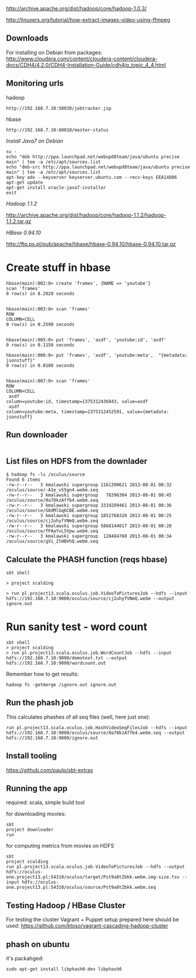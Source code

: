 http://archive.apache.org/dist/hadoop/core/hadoop-1.0.3/


http://linuxers.org/tutorial/how-extract-images-video-using-ffmpeg

Downloads
---------

For installing on Debian from packages:
http://www.cloudera.com/content/cloudera-content/cloudera-docs/CDH4/4.2.0/CDH4-Installation-Guide/cdh4ig_topic_4_4.html

Monitoring urls
---------------

hadoop

```
http://192.168.7.10:50030/jobtracker.jsp
```

hbase

```
http://192.168.7.10:60010/master-status
```



*Install Java7 on Debian*

```
su -
echo "deb http://ppa.launchpad.net/webupd8team/java/ubuntu precise main" | tee -a /etc/apt/sources.list
echo "deb-src http://ppa.launchpad.net/webupd8team/java/ubuntu precise main" | tee -a /etc/apt/sources.list
apt-key adv --keyserver keyserver.ubuntu.com --recv-keys EEA14886
apt-get update
apt-get install oracle-java7-installer
exit
```

*Hadoop 1.1.2*

http://archive.apache.org/dist/hadoop/core/hadoop-1.1.2/hadoop-1.1.2.tar.gz

*HBase 0.94.10*

http://ftp.ps.pl/pub/apache/hbase/hbase-0.94.10/hbase-0.94.10.tar.gz

Create stuff in hbase
=====================

```
hbase(main):002:0> create 'frames', {NAME => 'youtube'}
scan 'frames'
0 row(s) in 8.2020 seconds


hbase(main):003:0> scan 'frames'
ROW                                                          COLUMN+CELL
0 row(s) in 0.2590 seconds


hbase(main):005:0> put 'frames', 'asdf', 'youtube:id', 'asdf'
0 row(s) in 0.1150 seconds

hbase(main):006:0> put 'frames', 'asdf', 'youtube:meta',  "{metadata: jsonstuff}"
0 row(s) in 0.0180 seconds


hbase(main):007:0> scan 'frames'
ROW                                                          COLUMN+CELL
 asdf                                                        column=youtube:id, timestamp=1375312436843, value=asdf
 asdf                                                        column=youtube:meta, timestamp=1375312452591, value={metadata: jsonstuff}
```

Run downloader
--------------

```
```

List files on HDFS from the downlader
-------------------------------------

```
$ hadoop fs -ls /oculus/source
Found 6 items
-rw-r--r--   3 kmalawski supergroup 1161390621 2013-08-01 00:32 /oculus/source/-A1e_vS5gn4.webm.seq
-rw-r--r--   3 kmalawski supergroup   78396304 2013-08-01 00:45 /oculus/source/0a78kzAffb4.webm.seq
-rw-r--r--   3 kmalawski supergroup 3319289461 2013-08-01 00:36 /oculus/source/G8dMlGq6CBE.webm.seq
-rw-r--r--   3 kmalawski supergroup 1852768320 2013-08-01 00:25 /oculus/source/cj2uhyfVNmQ.webm.seq
-rw-r--r--   3 kmalawski supergroup 5868144017 2013-08-01 00:28 /oculus/source/fPAaYvL5Vpw.webm.seq
-rw-r--r--   3 kmalawski supergroup  128484760 2013-08-01 00:34 /oculus/source/gVi_2lHBVhQ.webm.seq
```

Calculate the PHASH function (reqs hbase)
-----------------------------------------

```
sbt shell

> project scalding

> run pl.project13.scala.oculus.job.VideoToPicturesJob --hdfs --input hdfs://192.168.7.10:9000/oculus/source/cj2uhyfVNmQ.webm --output ignore.out
```

Run sanity test - word count
============================
```
sbt shell
> project scalding
> run pl.project13.scala.oculus.job.WordCountJob --hdfs --input hdfs://192.168.7.10:9000/demotext.txt --output hdfs://192.168.7.10:9000/wordcount.out
```

Remember how to get results:

```
hadoop fs -getmerge /ignore.out ignore.out
```



Run the phash job
-----------------
This calculates phashes of all seq files (well, here just one):

```
run pl.project13.scala.oculus.job.HashVideoSeqFilesJob --hdfs --input hdfs://192.168.7.10:9000/oculus/source/0a78kzAffb4.webm.seq --output hdfs://192.168.7.10:9000/ignore.out
```

Install tooling
---------------

https://github.com/paulp/sbt-extras

Running the app
---------------
required: scala, simple build tool

for downloading movies:
```
sbt
project downloader
run
```

for computing metrics from movies on HDFS
```
sbt
project scalding
run pl.project13.scala.oculus.job.VideoToPicturesJob --hdfs --output hdfs://oculus-one.project13.pl:54310/oculus/target/Pst9a8tZbkk.webm.img-size.tsv --input hdfs://oculus-one.project13.pl:54310/oculus/source/Pst9a8tZbkk.webm.seq
```

Testing Hadoop / HBase Cluster
------------------------------

For testing the cluster Vagrant + Puppet setup prepared here should be used: https://github.com/ktoso/vagrant-cascading-hadoop-cluster


phash on ubuntu
---------------
it's packahged:

```
sudo apt-get install libphash0-dev libphash0
```
